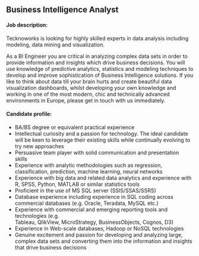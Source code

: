 ## Business Intelligence Analyst

#### Job description:

Tecknoworks is looking for highly skilled experts in data analysis including modeling, data mining and visualization.

As a BI Engineer you are critical in analyzing complex data sets in order to provide information and insights which drive business decisions. You will use knowledge of predictive analytics, statistics and modeling techniques to develop and improve sophistication of Business Intelligence solutions. If you like to think about data till your brain hurts and create beautiful data visualization dashboards, whilst developing your own knowledge and working in one of the most modern, chic and technically advanced environments in Europe, please get in touch with us immediately.  

#### Candidate profile:

*   BA/BS degree or equivalent practical experience 
*   Intellectual curiosity and a passion for technology. The ideal candidate will be keen to leverage their existing skills while continually evolving to try new approaches 
*   Persuasive team player with solid communication and presentation skills 
*   Experience with analytic methodologies such as regression, classification, prediction, machine learning, neural networks 
*   Experience with big data and related data analytics and experience with R, SPSS, Python, MATLAB or similar statistics tools 
*   Proficient in the use of MS SQL server (SSIS/SSAS/SSRS) 
*   Database experience including experience in SQL coding across commercial databases (e.g. Oracle, Teradata, MySQL etc.) 
*   Experience with commercial and emerging reporting tools and technologies (e.g. Tableau, QlikView, MicroStrategy, BusinessObjects, Cognos, D3) 
*   Experience in Web-scale databases, Hadoop or NoSQL technologies 
*   Genuine excitement and passion for developing and analyzing large, complex data sets and converting them into the information and insights that drive business decisions
